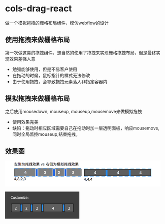 # cols-drag-react
做一个模拟拖拽的栅格布局组件，模仿webflow的设计

## 使用拖拽来做栅格布局
第一次做这类的拖拽组件，想当然的使用了拖拽来实现栅格拖拽布局，但是最终实现效果差强人意
- 勉强能够使用，但是不易客户使用
- 在拖动的时候，鼠标指针的样式无法修改
- 由于使用拖拽，会导致拖拽元素落入非指定容器内

## 模拟拖拽来做栅格布局
之后使用mousedown, mouseup, mouseup,mousemove来做模拟拖拽
- 使用效果完美
- 缺陷：拖动时相应区域需要自己在拖动时加一层透明面板，响应mousemove, 同时全局监控mouseup,结束拖拽。

## 效果图
![empt](https://github.com/lilongllong/cols-drag-react/blob/master/build/%E5%AF%B9%E6%AF%94%E6%95%88%E6%9E%9C.png?raw=true)

![empt](https://github.com/lilongllong/cols-drag-react/blob/master/build/%E6%9C%80%E7%BB%88%E6%95%88%E6%9E%9C.png?raw=true)
